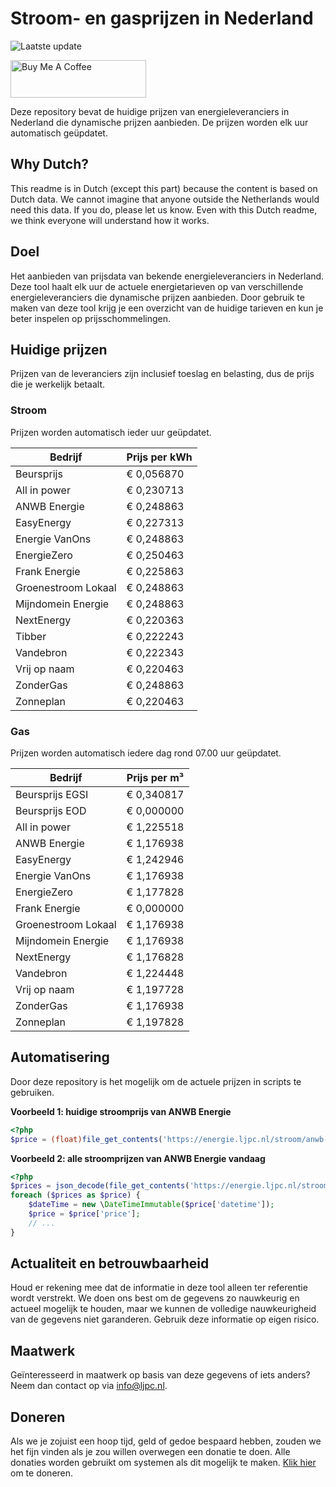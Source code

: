 # Stroom- en gasprijzen in Nederland

![Laatste update](https://img.shields.io/badge/laatste%20update-2024--06--20%2012%3A00%20CET-brightgreen)

<a href="https://www.buymeacoffee.com/Lars-" target="_blank"><img src="https://cdn.buymeacoffee.com/buttons/v2/default-orange.png" alt="Buy Me A Coffee" height="60" style="height: 60px !important;width: 217px !important;" ></a>

Deze repository bevat de huidige prijzen van energieleveranciers in Nederland die dynamische prijzen aanbieden. De prijzen worden elk uur automatisch geüpdatet.

## Why Dutch?

This readme is in Dutch (except this part) because the content is based on Dutch data. We cannot imagine that anyone outside the Netherlands would need this data. If you do, please let us know. Even with this Dutch readme, we think
everyone will understand how it works.

## Doel

Het aanbieden van prijsdata van bekende energieleveranciers in Nederland. Deze tool haalt elk uur de actuele energietarieven op van verschillende energieleveranciers die dynamische prijzen aanbieden. Door gebruik te maken van deze tool
krijg je een overzicht van de huidige tarieven en kun je beter inspelen op prijsschommelingen.

## Huidige prijzen

Prijzen van de leveranciers zijn inclusief toeslag en belasting, dus de prijs die je werkelijk betaalt.

### Stroom

Prijzen worden automatisch ieder uur geüpdatet.

 Bedrijf | Prijs per kWh 
---------|---------------
Beursprijs | € 0,056870
All in power | € 0,230713
ANWB Energie | € 0,248863
EasyEnergy | € 0,227313
Energie VanOns | € 0,248863
EnergieZero | € 0,250463
Frank Energie | € 0,225863
Groenestroom Lokaal | € 0,248863
Mijndomein Energie | € 0,248863
NextEnergy | € 0,220363
Tibber | € 0,222243
Vandebron | € 0,222343
Vrij op naam | € 0,220463
ZonderGas | € 0,248863
Zonneplan | € 0,220463


### Gas

Prijzen worden automatisch iedere dag rond 07.00 uur geüpdatet.

 Bedrijf | Prijs per m³ 
---------|--------------
Beursprijs EGSI | € 0,340817
Beursprijs EOD | € 0,000000
All in power | € 1,225518
ANWB Energie | € 1,176938
EasyEnergy | € 1,242946
Energie VanOns | € 1,176938
EnergieZero | € 1,177828
Frank Energie | € 0,000000
Groenestroom Lokaal | € 1,176938
Mijndomein Energie | € 1,176938
NextEnergy | € 1,176828
Vandebron | € 1,224448
Vrij op naam | € 1,197728
ZonderGas | € 1,176938
Zonneplan | € 1,197828


## Automatisering

Door deze repository is het mogelijk om de actuele prijzen in scripts te gebruiken.

**Voorbeeld 1: huidige stroomprijs van ANWB Energie**

```php
<?php
$price = (float)file_get_contents('https://energie.ljpc.nl/stroom/anwb-energie-nu.txt');

```

**Voorbeeld 2: alle stroomprijzen van ANWB Energie vandaag**

```php
<?php
$prices = json_decode(file_get_contents('https://energie.ljpc.nl/stroom/all-in-power-vandaag.json'),true);
foreach ($prices as $price) {
    $dateTime = new \DateTimeImmutable($price['datetime']);
    $price = $price['price'];
    // ...
}
```

## Actualiteit en betrouwbaarheid

Houd er rekening mee dat de informatie in deze tool alleen ter referentie wordt verstrekt. We doen ons best om de gegevens zo nauwkeurig en actueel mogelijk te houden, maar we kunnen de volledige nauwkeurigheid van de gegevens niet
garanderen. Gebruik deze informatie op eigen risico.

## Maatwerk

Geïnteresseerd in maatwerk op basis van deze gegevens of iets anders? Neem dan contact op
via [info@ljpc.nl](mailto:info@ljpc.nl?subject=Energie%20prijzen).

## Doneren

Als we je zojuist een hoop tijd, geld of gedoe bespaard hebben, zouden we het fijn vinden als je zou willen overwegen een
donatie te doen. Alle donaties worden gebruikt om systemen als dit mogelijk te
maken. [Klik hier](https://www.buymeacoffee.com/Lars-) om te doneren.
